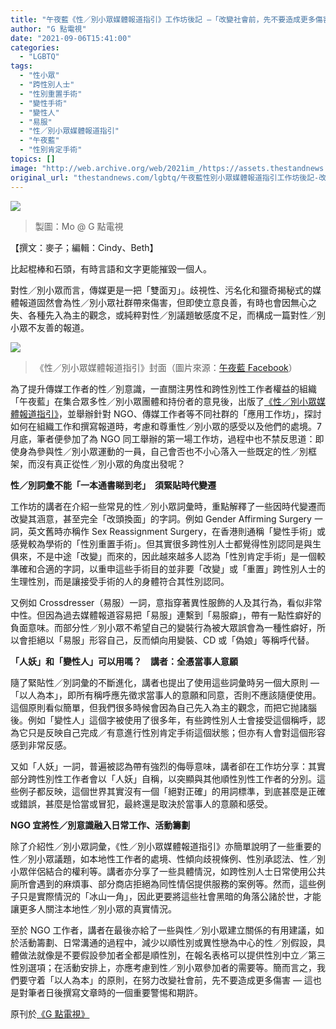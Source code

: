 ```yaml
---
title: "午夜藍《性／別小眾媒體報道指引》工作坊後記 —「改變社會前，先不要造成更多傷害」"
author: "G 點電視"
date: "2021-09-06T15:41:00"
categories:
  - "LGBTQ"
tags:
  - "性小眾"
  - "跨性別人士"
  - "性別重置手術"
  - "變性手術"
  - "變性人"
  - "易服"
  - "性／別小眾媒體報道指引"
  - "午夜藍"
  - "性別肯定手術"
topics: []
image: "http://web.archive.org/web/2021im_/https://assets.thestandnews.com/media/photos/2021082463745346643563242.png"
original_url: "thestandnews.com/lgbtq/午夜藍性別小眾媒體報道指引工作坊後記-改變社會前先不要造成更多傷害"
---
```

![](http://web.archive.org/web/2021im_/https://assets.thestandnews.com/media/photos/2021082463745346643563242.png)
> 製圖：Mo @ G 點電視

【撰文：麥子；編輯：Cindy、Beth】

比起棍棒和石頭，有時言語和文字更能摧毀一個人。

對性／別小眾而言，傳媒更是一把「雙面刃」。歧視性、污名化和獵奇揭秘式的媒體報道固然會為性／別小眾社群帶來傷害，但即使立意良善，有時也會因無心之失、各種先入為主的觀念，或純粹對性／別議題敏感度不足，而構成一篇對性／別小眾不友善的報道。

![](http://web.archive.org/web/2021im_/https://gdottv.com/main/wp-content/uploads/2021/08/workshop1.jpg.webp)
> 《性／別小眾媒體報道指引》封面（圖片來源：[午夜藍 Facebook](http://web.archive.org/web/20211229091829/https://www.facebook.com/midnight.blue.hk/photos/a.565038513630537/1793832030751173/)）

為了提升傳媒工作者的性／別意識，一直關注男性和跨性別性工作者權益的組織「午夜藍」在集合眾多性／別小眾團體和持份者的意見後，出版了[《性／別小眾媒體報道指引》](http://web.archive.org/web/20211229091829/https://gdottv.com/main/mediareferenceguide)，並舉辦針對 NGO、傳媒工作者等不同社群的「應用工作坊」，探討如何在組織工作和撰寫報道時，考慮和尊重性／別小眾的感受以及他們的處境。7 月底，筆者便參加了為 NGO 同工舉辦的第一場工作坊，過程中也不禁反思道：即使身為參與性／別小眾運動的一員，自己會否也不小心落入一些既定的性／別框架，而沒有真正從性／別小眾的角度出發呢？

**性／別詞彙不能「一本通書睇到老」　須緊貼時代變遷**

工作坊的講者在介紹一些常見的性／別小眾詞彙時，重點解釋了一些因時代變遷而改變其涵意，甚至完全「改頭換面」的字詞。例如 Gender Affirming Surgery 一詞，英文舊時亦稱作 Sex Reassignment Surgery，在香港則通稱「變性手術」或感覺較為學術的「性別重置手術」。但其實很多跨性別人士都覺得性別認同是與生俱來，不是中途「改變」而來的，因此越來越多人認為「性別肯定手術」是一個較準確和合適的字詞，以重申這些手術目的並非要「改變」或「重置」跨性別人士的生理性別，而是讓接受手術的人的身體符合其性別認同。

又例如 Crossdresser（易服）一詞，意指穿著異性服飾的人及其行為，看似非常中性。但因為過去媒體報道容易把「易服」連繫到「易服癖」，帶有一點性癖好的負面意味。而部分性／別小眾不希望自己的變裝行為被大眾誤會為一種性癖好，所以會拒絕以「易服」形容自己，反而傾向用變裝、CD 或「偽娘」等稱呼代替。

**「人妖」和「變性人」可以用嗎？　講者：全憑當事人意願**

隨了緊貼性／別詞彙的不斷進化，講者也提出了使用這些詞彙時另一個大原則 —「以人為本」，即所有稱呼應先徵求當事人的意願和同意，否則不應該隨便使用。這個原則看似簡單，但我們很多時候會因為自己先入為主的觀念，而把它抛諸腦後。例如「變性人」這個字被使用了很多年，有些跨性別人士會接受這個稱呼，認為它只是反映自己完成／有意進行性別肯定手術這個狀態；但亦有人會對這個形容感到非常反感。

又如「人妖」一詞，普遍被認為帶有強烈的侮辱意味，講者卻在工作坊分享：其實部分跨性別性工作者會以「人妖」自稱，以突顯與其他順性別性工作者的分別。這些例子都反映，這個世界其實沒有一個「絕對正確」的用詞標準，到底甚麼是正確或錯誤，甚麼是恰當或冒犯，最終還是取決於當事人的意願和感受。

**NGO 宜將性／別意識融入日常工作、活動籌劃**

除了介紹性／別小眾詞彙，《性／別小眾媒體報道指引》亦簡單說明了一些重要的性／別小眾議題，如本地性工作者的處境、性傾向歧視條例、性別承認法、性／別小眾伴侶結合的權利等。講者亦分享了一些具體情況，如跨性別人士日常使用公共廁所會遇到的麻煩事、部分商店拒絕為同性情侶提供服務的案例等。然而，這些例子只是實際情況的「冰山一角」，因此更要將這些社會黑暗的角落公諸於世，才能讓更多人關注本地性／別小眾的真實情況。

至於 NGO 工作者，講者在最後亦給了一些與性／別小眾建立關係的有用建議，如於活動籌劃、日常溝通的過程中，減少以順性別或異性戀為中心的性／別假設，具體做法就像是不要假設參加者全都是順性別，在報名表格可以提供性別中立／第三性別選項；在活動安排上，亦應考慮到性／別小眾參加者的需要等。簡而言之，我們要守着「以人為本」的原則，在努力改變社會前，先不要造成更多傷害 — 這也是對筆者日後撰寫文章時的一個重要警惕和期許。

原刊於[《G 點電視》](http://web.archive.org/web/20211229091829/https://gdottv.com/main/archives/25881)
